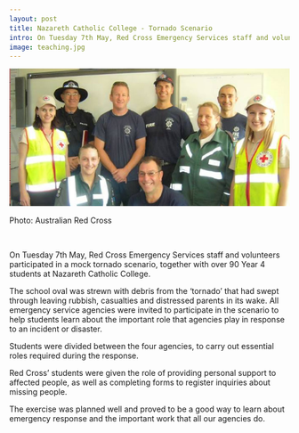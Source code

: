 ```yaml
---
layout: post
title: Nazareth Catholic College - Tornado Scenario
intro: On Tuesday 7th May, Red Cross Emergency Services staff and volunteers participated in a mock tornado scenario, together with over 90 Year 4 students at Nazareth Catholic College.
image: teaching.jpg
---
```


<div class='imagebox full'>
	<img src='assets/content/teaching.jpg'>
	<p class='fig'>Photo: Australian Red Cross</p>
</div>
<br>

On Tuesday 7th May, Red Cross Emergency Services staff and volunteers participated in a mock tornado scenario, together with over 90 Year 4 students at Nazareth Catholic College.

The school oval was strewn with debris from the ‘tornado’ that had swept through leaving rubbish, casualties and distressed parents in its wake.
All emergency service agencies were invited to participate in the scenario to help students learn about the important role that agencies play in response to an incident or disaster.

Students were divided between the four agencies, to carry out essential roles required during the response.

Red Cross’ students were given the role of providing personal support to affected people, as well as completing forms to register inquiries about missing people.

The exercise was planned well and proved to be a good way to learn about emergency response and the important work that all our agencies do.
